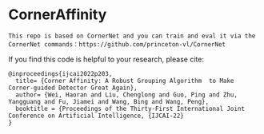 # CornerAffinity
```
This repo is based on CornerNet and you can train and eval it via the CornerNet commands：https://github.com/princeton-vl/CornerNet
```
If you find this code is helpful to your research, please cite:
```
@inproceedings{ijcai2022p203,
  title= {Corner Affinity: A Robust Grouping Algorithm  to Make Corner-guided Detector Great Again},
  author= {Wei, Haoran and Liu, Chenglong and Guo, Ping and Zhu, Yangguang and Fu, Jiamei and Wang, Bing and Wang, Peng},
  booktitle = {Proceedings of the Thirty-First International Joint Conference on Artificial Intelligence, {IJCAI-22}
}
```
